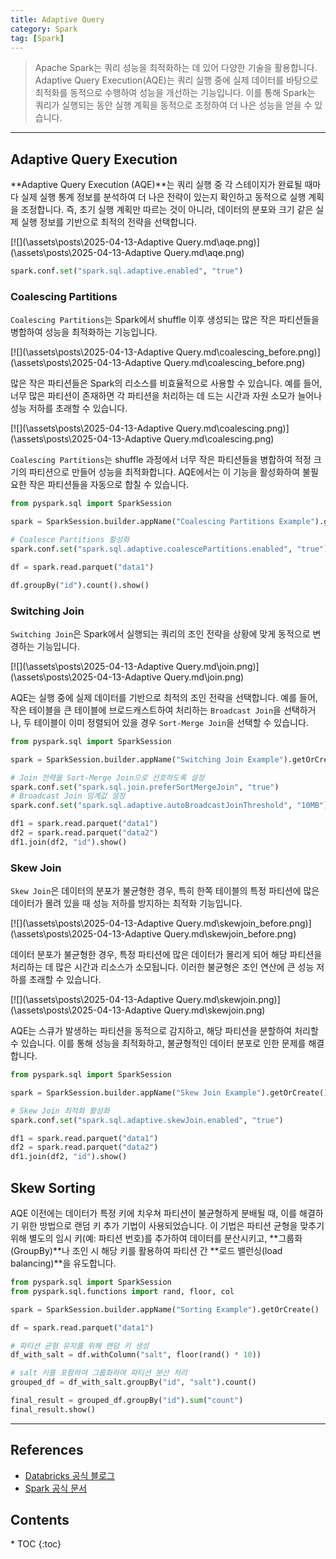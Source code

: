 ```yaml
---
title: Adaptive Query
category: Spark
tag: [Spark]
---
```


> Apache Spark는 쿼리 성능을 최적화하는 데 있어 다양한 기술을 활용합니다. Adaptive Query Execution(AQE)는 쿼리 실행 중에 실제 데이터를 바탕으로 최적화를 동적으로 수행하여 성능을 개선하는 기능입니다. 이를 통해 Spark는 쿼리가 실행되는 동안 실행 계획을 동적으로 조정하여 더 나은 성능을 얻을 수 있습니다.

---

## Adaptive Query Execution
**Adaptive Query Execution (AQE)**는 쿼리 실행 중 각 스테이지가 완료될 때마다 실제 실행 통계 정보를 분석하여 더 나은 전략이 있는지 확인하고 동적으로 실행 계획을 조정합니다. 즉, 초기 실행 계획만 따르는 것이 아니라, 데이터의 분포와 크기 같은 실제 실행 정보를 기반으로 최적의 전략을 선택합니다.

[![](\assets\posts\2025-04-13-Adaptive Query.md\aqe.png)](\assets\posts\2025-04-13-Adaptive Query.md\aqe.png)

```python
spark.conf.set("spark.sql.adaptive.enabled", "true")
```

### Coalescing Partitions
`Coalescing Partitions`는 Spark에서 shuffle 이후 생성되는 많은 작은 파티션들을 병합하여 성능을 최적화하는 기능입니다. 

[![](\assets\posts\2025-04-13-Adaptive Query.md\coalescing_before.png)](\assets\posts\2025-04-13-Adaptive Query.md\coalescing_before.png)

많은 작은 파티션들은 Spark의 리소스를 비효율적으로 사용할 수 있습니다. 예를 들어, 너무 많은 파티션이 존재하면 각 파티션을 처리하는 데 드는 시간과 자원 소모가 늘어나 성능 저하를 초래할 수 있습니다.

[![](\assets\posts\2025-04-13-Adaptive Query.md\coalescing.png)](\assets\posts\2025-04-13-Adaptive Query.md\coalescing.png)

`Coalescing Partitions`는 shuffle 과정에서 너무 작은 파티션들을 병합하여 적정 크기의 파티션으로 만들어 성능을 최적화합니다. AQE에서는 이 기능을 활성화하여 불필요한 작은 파티션들을 자동으로 합칠 수 있습니다.

```python
from pyspark.sql import SparkSession

spark = SparkSession.builder.appName("Coalescing Partitions Example").getOrCreate()

# Coalesce Partitions 활성화
spark.conf.set("spark.sql.adaptive.coalescePartitions.enabled", "true")

df = spark.read.parquet("data1")

df.groupBy("id").count().show()
```

### Switching Join
`Switching Join`은 Spark에서 실행되는 쿼리의 조인 전략을 상황에 맞게 동적으로 변경하는 기능입니다.

[![](\assets\posts\2025-04-13-Adaptive Query.md\join.png)](\assets\posts\2025-04-13-Adaptive Query.md\join.png)

AQE는 실행 중에 실제 데이터를 기반으로 최적의 조인 전략을 선택합니다. 예를 들어, 작은 테이블을 큰 테이블에 브로드캐스트하여 처리하는 `Broadcast Join`을 선택하거나, 두 테이블이 이미 정렬되어 있을 경우 `Sort-Merge Join`을 선택할 수 있습니다.

```python
from pyspark.sql import SparkSession

spark = SparkSession.builder.appName("Switching Join Example").getOrCreate()

# Join 전략을 Sort-Merge Join으로 선호하도록 설정
spark.conf.set("spark.sql.join.preferSortMergeJoin", "true")
# Broadcast Join 임계값 설정
spark.conf.set("spark.sql.adaptive.autoBroadcastJoinThreshold", "10MB")

df1 = spark.read.parquet("data1")
df2 = spark.read.parquet("data2")
df1.join(df2, "id").show()
```

### Skew Join
`Skew Join`은 데이터의 분포가 불균형한 경우, 특히 한쪽 테이블의 특정 파티션에 많은 데이터가 몰려 있을 때 성능 저하를 방지하는 최적화 기능입니다. 

[![](\assets\posts\2025-04-13-Adaptive Query.md\skewjoin_before.png)](\assets\posts\2025-04-13-Adaptive Query.md\skewjoin_before.png)

데이터 분포가 불균형한 경우, 특정 파티션에 많은 데이터가 몰리게 되어 해당 파티션을 처리하는 데 많은 시간과 리소스가 소모됩니다. 이러한 불균형은 조인 연산에 큰 성능 저하를 초래할 수 있습니다.

[![](\assets\posts\2025-04-13-Adaptive Query.md\skewjoin.png)](\assets\posts\2025-04-13-Adaptive Query.md\skewjoin.png)

AQE는 스큐가 발생하는 파티션을 동적으로 감지하고, 해당 파티션을 분할하여 처리할 수 있습니다. 이를 통해 성능을 최적화하고, 불균형적인 데이터 분포로 인한 문제를 해결합니다.

```python
from pyspark.sql import SparkSession

spark = SparkSession.builder.appName("Skew Join Example").getOrCreate()

# Skew Join 최적화 활성화
spark.conf.set("spark.sql.adaptive.skewJoin.enabled", "true")

df1 = spark.read.parquet("data1")
df2 = spark.read.parquet("data2")
df1.join(df2, "id").show()
```

## Skew Sorting
AQE 이전에는 데이터가 특정 키에 치우쳐 파티션이 불균형하게 분배될 때, 이를 해결하기 위한 방법으로 랜덤 키 추가 기법이 사용되었습니다. 이 기법은 파티션 균형을 맞추기 위해 별도의 임시 키(예: 파티션 번호)를 추가하여 데이터를 분산시키고, **그룹화(GroupBy)**나 조인 시 해당 키를 활용하여 파티션 간 **로드 밸런싱(load balancing)**을 유도합니다.

```python
from pyspark.sql import SparkSession
from pyspark.sql.functions import rand, floor, col

spark = SparkSession.builder.appName("Sorting Example").getOrCreate()

df = spark.read.parquet("data1")

# 파티션 균형 유지를 위해 랜덤 키 생성
df_with_salt = df.withColumn("salt", floor(rand() * 10))

# salt 키를 포함하여 그룹화하여 파티션 분산 처리
grouped_df = df_with_salt.groupBy("id", "salt").count()

final_result = grouped_df.groupBy("id").sum("count")
final_result.show()
```

---

## References
- [Databricks 공식 블로그](https://www.databricks.com/blog)
- [Spark 공식 문서](https://spark.apache.org/docs/latest/)

<nav class="post-toc" markdown="1">
  <h2>Contents</h2>
* TOC
{:toc}
</nav>
